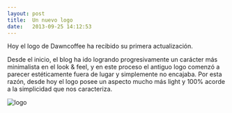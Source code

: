 ```yaml
---
layout: post
title:  Un nuevo logo
date:   2013-09-25 14:12:53
---
```


Hoy el logo de Dawncoffee ha recibido su primera actualización.

Desde el inicio, el blog ha ido logrando progresivamente un carácter más minimalista en el look & feel, y en este proceso el antiguo logo comenzó a parecer estéticamente fuera de lugar y simplemente no encajaba. Por esta razón, desde hoy el logo posee un aspecto mucho más light y 100% acorde a la simplicidad que nos caracteriza.

![logo](https://images.dawncoffee.com/at/new-logo/expo.png)